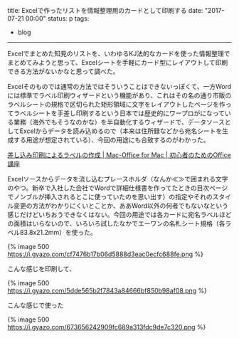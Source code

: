 title: Excelで作ったリストを情報整理用のカードとして印刷する
date: "2017-07-21 00:00"
status: p
tags:
- blog
---

Excelでまとめた知見のリストを、いわゆるKJ法的なカードを使った情報整理でまとめてみようと思って、Excelシートを手軽にカード型にレイアウトして印刷できる方法がないかなと思って調べた。

Excelそのものでは通常の方法ではそういうことはできないっぽくて、一方Wordには標準でラベル印刷ウィザードという機能があり、これはその名の通り市販のラベルシートの規格で区切られた矩形領域に文字をレイアウトしたページを作ってラベルシートを手差し印刷するという日本では歴史的にワープロがになっている業務（海外でもそうなのかな）を半自動化するウィザードで、データソースとしてExcelからデータを読み込めるので（本来は住所録などから宛名シートを生成する用途が想定されている）、今回の用途にも合致するのがわかった。

[差し込み印刷によるラベルの作成 \| Mac\-Office for Mac \| 初心者のためのOffice講座](https://hamachan.info/mac/Office/label.html)

Excelソースからデータを流し込むプレースホルダ（なんか≪≫で囲まれる文字のやつ。新卒で入社した会社でWordで詳細仕様書を作ってたときの目次ページでノンブルが挿入されるとこに使っていたのを思い出す）の指定やそれのスタイル変更の方法がわかりにくいとことか、ああWord以外の何者でもないなという感じだけどいちおうできなくはない。今回の用途では各カードに宛名ラベルほどの面積はいらないので、いろいろ試したなかでエーワンの名札シート規格（各ラベル83.8x21.2mm）を使った。

{% image 500 https://i.gyazo.com/cf7476b17b06d5888d3eac0ecfc688fe.png %}

こんな感じを印刷して、

{% image 500 https://i.gyazo.com/5dde565b2f7843a84666bf850b98af08.png %}

こんな感じで使った

{% image 500 https://i.gyazo.com/673656242909fc689a313fdc9de7c320.png %}
